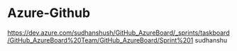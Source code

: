 # Azure-Github
https://dev.azure.com/sudhanshush/GitHub_AzureBoard/_sprints/taskboard/GitHub_AzureBoard%20Team/GitHub_AzureBoard/Sprint%201
sudhanshu
